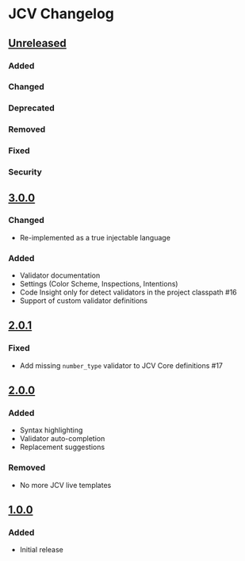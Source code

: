 # JCV Changelog

## [Unreleased]
### Added

### Changed

### Deprecated

### Removed

### Fixed

### Security
## [3.0.0]
### Changed
- Re-implemented as a true injectable language

### Added
- Validator documentation
- Settings (Color Scheme, Inspections, Intentions)
- Code Insight only for detect validators in the project classpath #16
- Support of custom validator definitions

## [2.0.1]
### Fixed
- Add missing `number_type` validator to JCV Core definitions #17

## [2.0.0]
### Added
- Syntax highlighting
- Validator auto-completion
- Replacement suggestions

### Removed
- No more JCV live templates

## [1.0.0]
### Added
- Initial release

[Unreleased]: https://github.com/ekino/jcv-idea-plugin/compare/v3.0.0...HEAD
[3.0.0]: https://github.com/ekino/jcv-idea-plugin/compare/2.0.1...v3.0.0
[2.0.1]: https://github.com/ekino/jcv-idea-plugin/compare/2.0.0...2.0.1
[2.0.0]: https://github.com/ekino/jcv-idea-plugin/compare/1.0.0...1.0.0
[1.0.0]: https://github.com/ekino/jcv-idea-plugin/compare/a70d7c59e66af964b488b484250e9ade19bfdc31...1.0.0
